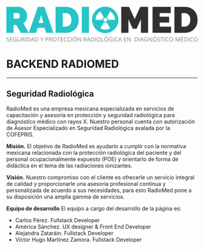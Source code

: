 ![radiomed](./img/logo/logo-horizontal.svg)
# BACKEND RADIOMED
***
## Seguridad Radiológica
RadioMed es una empresa mexicana especializada en servicios de capacitación y asesoría en protección y seguridad radiológica para diagnóstico médico con rayos X. Nuestro personal cuenta con autorización de Asesor Especializado en Seguridad Radiológica avalada por la COFEPRIS.

**Misión.**
El objetivo de RadioMed es ayudarlo a cumplir con la normativa mexicana relacionada con la protección radiológica del paciente y del personal ocupacionalmente expuesto (POE) y orientarlo de forma de didáctica en el tema de las radiaciones ionizantes.

**Visión.**
Nuestro compromiso con el cliente es ofrecerle un servicio integral de calidad y proporcionarle una asesoría profesional continua y personalizada de acuerdo a sus necesidades, para esto RadioMed pone a su disposición una amplia gamma de servicios.

**Equipo de desarrollo**
El equipo a cargo del desarrollo de la página es:
- Carlos Pérez. Fullstack Developer
- América Sánchez. UX designer & Front End Developer
- Alejandra Zataráin. Fullstack Developer
- Víctor Hugo Martínez Zamora. Fullstack Developer



